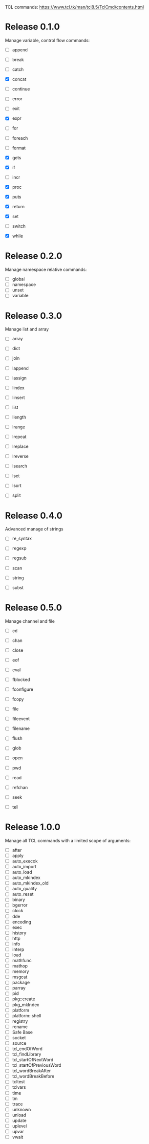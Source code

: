 
TCL commands: https://www.tcl.tk/man/tcl8.5/TclCmd/contents.html

# Release 0.1.0

Manage variable, control flow commands:

- [ ] append
- [ ] break
- [ ] catch
- [x] concat
- [ ] continue
- [ ] error
- [ ] exit
- [x] expr
- [ ] for
- [ ] foreach
- [ ] format
- [x] gets
- [x] if
- [ ] incr
- [x] proc
- [x] puts
- [x] return
- [x] set
- [ ] switch
- [x] while


# Release 0.2.0

Manage namespace relative commands:

- [ ] global
- [ ] namespace
- [ ] unset
- [ ] variable

# Release 0.3.0

Manage list and array

- [ ] array
- [ ] dict
- [ ] join
- [ ] lappend
- [ ] lassign
- [ ] lindex
- [ ] linsert
- [ ] list
- [ ] llength
- [ ] lrange
- [ ] lrepeat
- [ ] lreplace
- [ ] lreverse
- [ ] lsearch
- [ ] lset
- [ ] lsort
- [ ] split


# Release 0.4.0

Advanced manage of strings

- [ ] re_syntax
- [ ] regexp
- [ ] regsub
- [ ] scan
- [ ] string
- [ ] subst


# Release 0.5.0

Manage channel and file

- [ ] cd
- [ ] chan
- [ ] close
- [ ] eof
- [ ] eval
- [ ] fblocked
- [ ] fconfigure
- [ ] fcopy
- [ ] file
- [ ] fileevent
- [ ] filename
- [ ] flush
- [ ] glob
- [ ] open
- [ ] pwd
- [ ] read
- [ ] refchan
- [ ] seek
- [ ] tell


# Release 1.0.0

Manage all TCL commands with a limited scope of arguments:

- [ ] after
- [ ] apply
- [ ] auto_execok
- [ ] auto_import
- [ ] auto_load
- [ ] auto_mkindex
- [ ] auto_mkindex_old
- [ ] auto_qualify
- [ ] auto_reset
- [ ] binary
- [ ] bgerror
- [ ] clock
- [ ] dde
- [ ] encoding
- [ ] exec
- [ ] history
- [ ] http
- [ ] info
- [ ] interp
- [ ] load
- [ ] mathfunc
- [ ] mathop
- [ ] memory
- [ ] msgcat
- [ ] package
- [ ] parray
- [ ] pid
- [ ] pkg::create
- [ ] pkg_mkIndex
- [ ] platform
- [ ] platform::shell
- [ ] registry
- [ ] rename
- [ ] Safe Base
- [ ] socket
- [ ] source
- [ ] tcl_endOfWord
- [ ] tcl_findLibrary
- [ ] tcl_startOfNextWord
- [ ] tcl_startOfPreviousWord
- [ ] tcl_wordBreakAfter
- [ ] tcl_wordBreakBefore
- [ ] tcltest
- [ ] tclvars
- [ ] time
- [ ] tm
- [ ] trace
- [ ] unknown
- [ ] unload
- [ ] update
- [ ] uplevel
- [ ] upvar
- [ ] vwait
